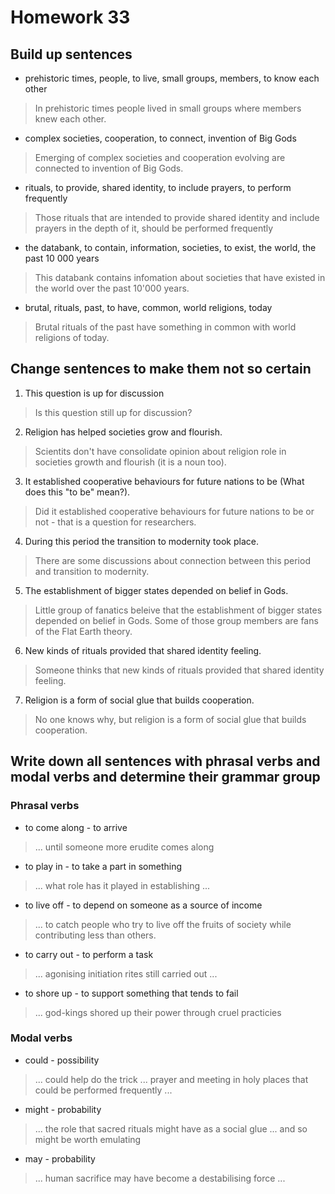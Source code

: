 # Homework 33

## Build up sentences
- prehistoric times, people, to live, small groups, members, to know each other
> In prehistoric times people lived in small groups where members knew each other.
- complex societies, cooperation, to connect, invention of Big Gods
> Emerging of complex societies and cooperation evolving are connected to invention of Big Gods.
- rituals, to provide, shared identity, to include prayers, to perform frequently
> Those rituals that are intended to provide shared identity and include prayers in the depth of it, should be performed frequently
- the databank, to contain, information, societies, to exist, the world, the past 10 000 years
> This databank contains infomation about societies that have existed in the world over the past 10'000 years.
- brutal, rituals, past, to have, common, world religions, today
> Brutal rituals of the past have something in common with world religions of today.


## Change sentences to make them not so certain
1. This question is up for discussion
> Is this question still up for discussion?
2. Religion has helped societies grow and flourish.
> Scientits don't have consolidate opinion about religion role in societies growth and flourish (it is a noun too).
3. It established cooperative behaviours for future nations to be (What does this "to be" mean?).
> Did it established cooperative behaviours for future nations to be or not - that is a question for researchers. 
4. During this period the transition to modernity took place.
> There are some discussions about connection between this period and transition to modernity.
5. The establishment of bigger states depended on belief in Gods.
> Little group of fanatics beleive that the establishment of bigger states depended on belief in Gods. Some of those group members are fans of the Flat Earth theory.
6. New kinds of rituals provided that shared identity feeling.
> Someone thinks that new kinds of rituals provided that shared identity feeling.
7. Religion is a form of social glue that builds cooperation.
> No one knows why, but religion is a form of social glue that builds cooperation.


## Write down all sentences with phrasal verbs and modal verbs and determine their grammar group

### Phrasal verbs
- to come along - to arrive
> ... until someone more erudite comes along
- to play in - to take a part in something
> ... what role has it played in establishing ...
- to live off - to depend on someone as a source of income
> ... to catch people who try to live off the fruits of society while contributing less than others.
- to carry out - to perform a task
> ... agonising initiation rites still carried out ...
- to shore up - to support something that tends to fail
> ... god-kings shored up their power through cruel practicies

### Modal verbs
- could - possibility
> ... could help do the trick
> ... prayer and meeting in holy places that could be performed frequently ...
- might - probability
> ... the role that sacred rituals might have as a social glue
> ... and so might be worth emulating
- may - probability
> ... human sacrifice may have become a destabilising force ...
